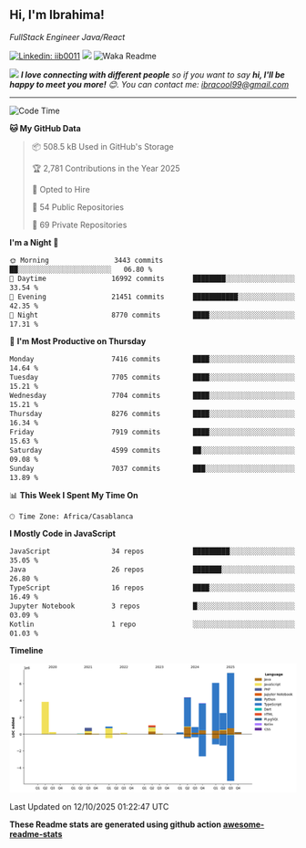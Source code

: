 <h2>Hi, I'm Ibrahima! </h2>
<p><em>FullStack Engineer Java/React
</em></p>


[![Linkedin: iib0011](https://img.shields.io/badge/-iib0011-blue?style=flat-square&logo=Linkedin&logoColor=white&link=https://www.linkedin.com/in/iib0011/)](https://www.linkedin.com/in/iib0011/)
![](https://visitor-badge.glitch.me/badge?page_id=iib0011)
![Waka Readme](https://github.com/iib0011/iib0011/workflows/Waka%20Readme/badge.svg)


<img src="https://media.giphy.com/media/LnQjpWaON8nhr21vNW/giphy.gif" width="60"> <em><b>I love connecting with different people</b> so if you want to say <b>hi, I'll be happy to meet you more!</b> 😊. You can contact me: ibracool99@gmail.com</em>

---
<!--START_SECTION:waka-->
![Code Time](http://img.shields.io/badge/Code%20Time-5%2C524%20hrs%2039%20mins-blue)

**🐱 My GitHub Data** 

> 📦 508.5 kB Used in GitHub's Storage 
 > 
> 🏆 2,781 Contributions in the Year 2025
 > 
> 💼 Opted to Hire
 > 
> 📜 54 Public Repositories 
 > 
> 🔑 69 Private Repositories 
 > 
**I'm a Night 🦉** 

```text
🌞 Morning                3443 commits        ██░░░░░░░░░░░░░░░░░░░░░░░   06.80 % 
🌆 Daytime                16992 commits       ████████░░░░░░░░░░░░░░░░░   33.54 % 
🌃 Evening                21451 commits       ███████████░░░░░░░░░░░░░░   42.35 % 
🌙 Night                  8770 commits        ████░░░░░░░░░░░░░░░░░░░░░   17.31 % 
```
📅 **I'm Most Productive on Thursday** 

```text
Monday                   7416 commits        ████░░░░░░░░░░░░░░░░░░░░░   14.64 % 
Tuesday                  7705 commits        ████░░░░░░░░░░░░░░░░░░░░░   15.21 % 
Wednesday                7704 commits        ████░░░░░░░░░░░░░░░░░░░░░   15.21 % 
Thursday                 8276 commits        ████░░░░░░░░░░░░░░░░░░░░░   16.34 % 
Friday                   7919 commits        ████░░░░░░░░░░░░░░░░░░░░░   15.63 % 
Saturday                 4599 commits        ██░░░░░░░░░░░░░░░░░░░░░░░   09.08 % 
Sunday                   7037 commits        ███░░░░░░░░░░░░░░░░░░░░░░   13.89 % 
```


📊 **This Week I Spent My Time On** 

```text
🕑︎ Time Zone: Africa/Casablanca
```

**I Mostly Code in JavaScript** 

```text
JavaScript               34 repos            █████████░░░░░░░░░░░░░░░░   35.05 % 
Java                     26 repos            ███████░░░░░░░░░░░░░░░░░░   26.80 % 
TypeScript               16 repos            ████░░░░░░░░░░░░░░░░░░░░░   16.49 % 
Jupyter Notebook         3 repos             █░░░░░░░░░░░░░░░░░░░░░░░░   03.09 % 
Kotlin                   1 repo              ░░░░░░░░░░░░░░░░░░░░░░░░░   01.03 % 
```



**Timeline**

![Lines of Code chart](https://raw.githubusercontent.com/iib0011/iib0011/master/assets/bar_graph.png)


 Last Updated on 12/10/2025 01:22:47 UTC
<!--END_SECTION:waka-->

**These Readme stats are generated using github action [awesome-readme-stats](https://github.com/iib0011/waka-readme-stats)**
